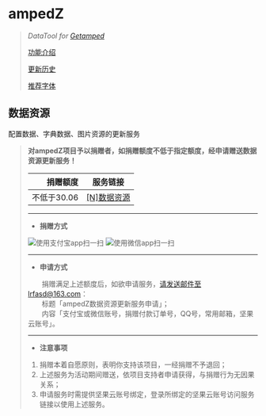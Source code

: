 # ampedZ
>*DataTool for [Getamped](http://bfo.sdo.com/)*
>
>[功能介绍](README.md)
>
>[更新历史](WHATSNEW.md)
>
>[推荐字体](FONTS.md)
> 
## 数据资源
配置数据、字典数据、图片资源的更新服务
>
>**对ampedZ项目予以捐赠者，如捐赠额度不低于指定额度，经申请赠送数据资源更新服务！**
>
> 捐赠额度|服务链接
> --:|:-:
> 不低于30.06|[[N]数据资源](https://www.jianguoyun.com/p/DU9UI-YQitn5BxidhtkEIAA )
> 
> ---
>* **捐赠方式**
> 
> ![使用支付宝app扫一扫](../donation_alipay.png "ampedZ捐赠") ![使用微信app扫一扫](../donation_wechatpay.png "ampedZ捐赠")
> 
> ---
>* **申请方式**
>
> 　　捐赠满足上述额度后，如欲申请服务，请发送邮件至lrfasd@163.com：  
> 　　标题「ampedZ数据资源更新服务申请」；  
> 　　内容「支付宝或微信账号，捐赠付款订单号，QQ号，常用邮箱，坚果云账号」。
> 
> ---
>* **注意事项**
>
>1. 捐赠本着自愿原则，表明你支持该项目，一经捐赠不予退回；
>2. 上述服务为活动期间赠送，依项目支持者申请获得，与捐赠行为无因果关系；
>3. 申请服务时需提供坚果云账号绑定，登录所绑定的坚果云账号访问服务链接以使用上述服务。
